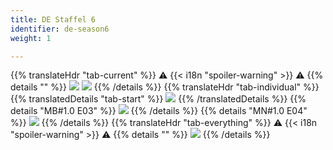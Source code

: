 ```yaml
---
title: DE Staffel 6
identifier: de-season6
weight: 1

---
```

{{% translateHdr "tab-current" %}}
:warning: {{< i18n "spoiler-warning" >}} :warning:
{{% details "" %}}
![](/sim-ayto/de06/de06_tab.png)
![](/sim-ayto/de06/de06_sum.png)
{{% /details %}}
{{% translateHdr "tab-individual" %}}
{{% translatedDetails "tab-start" %}}
![](/sim-ayto/de06/de06_0.png)
{{% /translatedDetails %}}
{{% details "MB#1.0 E03" %}}
![](/sim-ayto/de06/de06_1.png)
{{% /details %}}
{{% details "MN#1.0 E04" %}}
![](/sim-ayto/de06/de06_2.png)
{{% /details %}}
{{% translateHdr "tab-everything" %}}
:warning: {{< i18n "spoiler-warning" >}} :warning:
{{% details "" %}}
![](/sim-ayto/de06/de06.col.png)
{{% /details %}}
